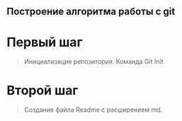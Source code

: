 ## Построение алгоритма работы с git
# Первый шаг
>Инициализация репозитория. Команда Git Init
# Второй шаг
>Создание файла Readme с расширением md.
                    